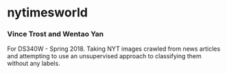 # nytimesworld
### Vince Trost and Wentao Yan
For DS340W - Spring 2018. Taking NYT images crawled from news articles and attempting to use an unsupervised approach to classifying them without any labels.
